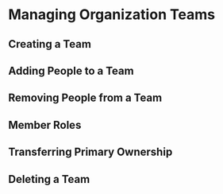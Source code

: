 # Managing Organization Teams

## Creating a Team

## Adding People to a Team

## Removing People from a Team

## Member Roles

## Transferring Primary Ownership

## Deleting a Team
